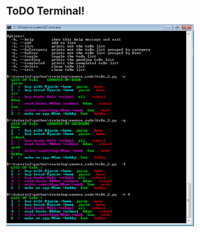 ToDO Terminal!
===================
![alt tag](https://github.com/shameerb/ToDo-terminal/blob/master/l.png)


